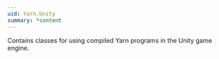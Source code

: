 ```yaml
---
uid: Yarn.Unity
summary: *content
---
```

Contains classes for using compiled Yarn programs in the Unity game engine.
